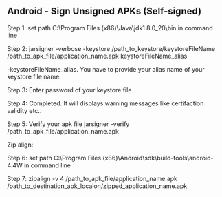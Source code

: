 ## Android - Sign Unsigned APKs (Self-signed)
Step 1: set path C:\Program Files (x86)\Java\jdk1.8.0_20\bin in command line

Step 2: jarsigner -verbose -keystore /path_to_keystore/keystoreFileName  /path_to_apk_file/application_name.apk keystoreFileName_alias

-keystoreFileName_alias. You have to provide your alias name of your keystore file name.

Step 3: Enter password of your keystore file

Step 4: Completed. It will displays warning messages like certifaction validity etc..

Step 5: Verify your apk file jarsigner -verify /path_to_apk_file/application_name.apk

Zip align:

Step 6: set path C:\Program Files (x86)\Android\sdk\build-tools\android-4.4W in command line

Step 7: zipalign -v 4 /path_to_apk_file/application_name.apk /path_to_destination_apk_locaion/zipped_application_name.apk
